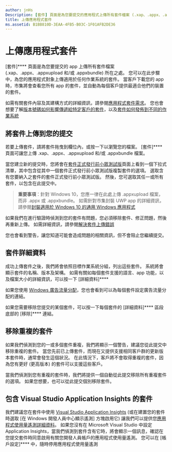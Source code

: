 ```yaml
---
author: jnHs
Description: [套件] 頁面是為您要提交的應用程式上傳所有套件檔案 (.xap、.appx、.appxupload 和/或 .appxbundle) 的所在之處。 您可以在此步驟中，為您的應用程式對象上傳適用於任何作業系統的套件。
title: 上傳應用程式套件
ms.assetid: B1BB810D-3EAA-4FB5-B03C-1F01AFB2DE36
---
```


# 上傳應用程式套件


[套件]**** 頁面是為您要提交的 app 上傳所有套件檔案 (.xap、.appx、.appxupload 和/或 .appxbundle) 所在之處。 您可以在此步驟中，為您的應用程式對象上傳適用於任何作業系統的套件。 當客戶下載您的 app 時，市集將會查看您所有 app 的套件，並自動為每個客戶提供最適合他們的裝置的套件。

如需有關套件內容及其建構方式的詳細資訊，請參閱[應用程式套件需求](app-package-requirements.md)。 您也會想要了解[版本號碼如何影響傳遞給特定客戶的套件](package-version-numbering.md)，以及[套件如何發佈到不同的作業系統](guidance-for-app-package-management.md)

## 將套件上傳到您的提交


若要上傳套件，請將套件拖曳到欄位內，或按一下以瀏覽您的檔案。 [套件]**** 頁面可讓您上傳 .xap、.appx、.appxupload 和/或 .appxbundle 檔案。

當您建立新的提交時，您將會在[套件正式發行前小眾測試版](package-flights.md)頁面上看到一個下拉式清單，其中包含從其中一個套件正式發行前小眾測試版複製套件的選項。 選取含有您要納入之套件的套件正式發行前小眾測試版。 然後，您可選取其任一或所有套件，以包含在此提交中。

> **重要事項**：針對 Windows 10，您應一律在此處上傳 .appxupload 檔案，而非 .appx 或 .appxbundle。 如需針對市集封裝 UWP app 的詳細資訊，請參閱[封裝適用於 Windows 10 的通用 Windows 應用程式](../packaging/packaging-uwp-apps.md)

如果我們在進行驗證時偵測到您的套件有問題，您必須移除套件、修正問題，然後再重新上傳。 如需詳細資訊，請參閱[解決套件上傳錯誤](resolve-package-upload-errors.md)

您也會看到警告，讓您知道可能會造成問題的相關資訊，但不會阻止您繼續提交。

## 套件詳細資料


成功上傳套件之後，我們將會依照目標作業系統分組，列出這些套件。 系統將會顯示套件的名稱、版本及架構。 如需有關如每個套件支援的語言、app 功能，以及檔案大小的詳細資訊，可以按一下 [詳細資料]****

如果您使用 [Windows 廣告流量分配](../monetize/use-ad-mediation-to-maximize-revenue.md)，您也會看到可以為每個套件設定廣告流量分配的連結。

如果您需要移除您提交的某個套件，可以按一下每個套件的 [詳細資料]**** 區段底部的 [移除]**** 連結。

## 移除重複的套件


如果我們偵測到您的一或多個套件重複，我們將顯示一個警告，建議您從此提交中移除重複的套件。 當您先前已上傳套件，而現在又提供支援相同客戶群的更新版本套件時，通常會發生這個狀況。 在此情況下，客戶將不會取得重複的套件，因為您有更好 (更高版本) 的套件可以支援這些客戶。

當我們偵測到您有重複的套件時，我們將提供一個自動從此提交移除所有重複套件的選項。 如果您想要，也可以從此提交個別移除套件。

## 包含 Visual Studio Application Insights 的套件


我們建議您在套件中使用 [Visual Studio Application Insights](http://go.microsoft.com/fwlink/?LinkId=615086) (或在建置您的套件時選取 [在 Windows 開發人員中心顯示遙測] 方塊啟用它) 讓我們可以提供您[應用程式使用量遙測詳細資料](usage-report.md)。 如果您沒有在 Microsoft Visual Studio 中設定 Application Insights，當我們偵測到套件含有它時，將會顯示一個訊息，確認在您提交套件時同意啟用有關您開發人員帳戶的應用程式使用量遙測。 您可以在 [帳戶設定]**** 中，隨時停用應用程式使用量遙測

 

 






<!--HONumber=May16_HO2-->


